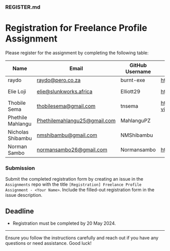 ### REGISTER.md

# Registration for Freelance Profile Assignment

Please register for the assignment by completing the following table:

| **Name** | **Email**            | **GitHub Username** | **Upwork Profile**                                     | **Fiverr Profile**             |
|----------|----------------------|---------------------|--------------------------------------------------------|--------------------------------|
|raydo     |raydo@pero.co.za      |  burnt-exe          | https://www.upwork.com/freelancers/~01550ced89246ee66f | https://www.fiverr.com/raydo_m | 
|Elie Loji |elie@slunkworks.africa |Elliott29 |https://www.upwork.com/freelancers/~013978c0dcf47453e6 |https://www.fiverr.com/lojielie29?public_mode=true                                | 
|Thobile Sema|thobilesema@gmail.com|tnsema              |https://www.upwork.com/freelancers/~013ccca4d4ddac29a4?viewMode=1                                  |https://www.fiverr.com/tnsema?public_mode=true                                
|Phethile Mahlangu|Phethilemahlangu25@gmail.com|MahlanguPZ|                     |                                                        |                                |
|Nicholas Shibambu|nmshibambu@gmail.com          |NMShibambu           |                                                        |                                |          
|Norman Sambo|normansambo26@gmail.com|Normansambo       |https://www.upwork.com/freelancers/~01985a8f0af45de53f|                                | 

### Submission
Submit the completed registration form by creating an issue in the `Assignments` repo with the title `[Registration] Freelance Profile Assignment - <Your Name>`. Include the filled-out registration form in the issue description.

## Deadline
- Registration must be completed by 20 May 2024.

---

Ensure you follow the instructions carefully and reach out if you have any questions or need assistance. Good luck!
